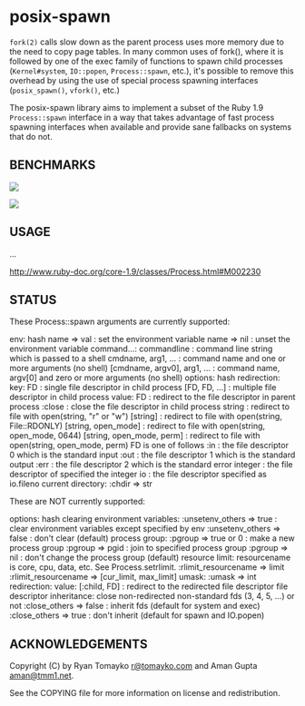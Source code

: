 # posix-spawn

`fork(2)` calls slow down as the parent process uses more memory due to the need
to copy page tables. In many common uses of fork(), where it is followed by one
of the exec family of functions to spawn child processes (`Kernel#system`,
`IO::popen`, `Process::spawn`, etc.), it's possible to remove this overhead by using
the use of special process spawning interfaces (`posix_spawn()`, `vfork()`, etc.)

The posix-spawn library aims to implement a subset of the Ruby 1.9 `Process::spawn`
interface in a way that takes advantage of fast process spawning interfaces when
available and provide sane fallbacks on systems that do not.

## BENCHMARKS

![](https://chart.googleapis.com/chart?chf=bg,s,f8f8f8&chco=ff0000,00ff00&chdl=fspawn%20%28fork%2Bexec%29|pspawn%20%28posix_spawn%29&chxt=x,x,y,y&chxr=0,50,500,50|2,0,3,0&chxp=1,50|3,50&chxl=1:|MB%20RSS|3:|Seconds&chs=900x200&cht=lc&chds=0,3.75&chd=t:2.11170196533203,1.97744297981262,1.93898510932922,2.13961386680603,2.11273097991943,2.01178789138794,1.93873310089111,1.94390201568604,1.9348361492157,2.18136882781982|0.8366379737854,0.797157049179077,0.89186692237854,1.00247001647949,0.894617080688477,0.80254602432251,0.821871995925903,0.816424131393433,0.841355085372925,0.8781578540802&chtt=posix-spawn-bm%20-g%20-n%20500%20-m%20500%20%28i686-darwin10.5.0%29#png)

![](https://chart.googleapis.com/chart?chf=bg,s,f8f8f8&chco=ff0000,00ff00&chdl=fspawn%20%28fork%2Bexec%29|pspawn%20%28posix_spawn%29&chxt=x,x,y,y&chxr=0,50,500,50|2,0,44,8&chxp=1,50|3,50&chxl=1:|MB%20RSS|3:|Seconds&chs=900x200&cht=lc&chds=0,55.0&chd=t:5.8182098865509,10.6661248207092,14.2549359798431,20.0850119590759,21.2778780460358,23.3695890903473,27.6734979152679,32.4415798187256,36.5500779151917,43.9284670352936|1.04672503471375,0.923372983932495,1.02771210670471,1.12465906143188,1.01008105278015,0.882510900497437,0.898376941680908,1.01410794258118,1.18871593475342,1.00667309761047&chtt=posix-spawn-bm%20-g%20-n%20500%20-m%20500%20%28x86_64-linux%29#png)

## USAGE

...

http://www.ruby-doc.org/core-1.9/classes/Process.html#M002230

## STATUS

These Process::spawn arguments are currently supported:

  env: hash
    name => val : set the environment variable
    name => nil : unset the environment variable
  command...:
    commandline                 : command line string which is passed to a shell
    cmdname, arg1, ...          : command name and one or more arguments (no shell)
    [cmdname, argv0], arg1, ... : command name, argv[0] and zero or more arguments (no shell)
  options: hash
    redirection:
      key:
        FD              : single file descriptor in child process
        [FD, FD, ...]   : multiple file descriptor in child process
      value:
        FD                        : redirect to the file descriptor in parent process
        :close                    : close the file descriptor in child process
        string                    : redirect to file with open(string, "r" or "w")
        [string]                  : redirect to file with open(string, File::RDONLY)
        [string, open_mode]       : redirect to file with open(string, open_mode, 0644)
        [string, open_mode, perm] : redirect to file with open(string, open_mode, perm)
      FD is one of follows
        :in     : the file descriptor 0 which is the standard input
        :out    : the file descriptor 1 which is the standard output
        :err    : the file descriptor 2 which is the standard error
        integer : the file descriptor of specified the integer
        io      : the file descriptor specified as io.fileno
    current directory:
      :chdir => str

These are NOT currently supported:

  options: hash
    clearing environment variables:
      :unsetenv_others => true   : clear environment variables except specified by env
      :unsetenv_others => false  : don't clear (default)
    process group:
      :pgroup => true or 0 : make a new process group
      :pgroup => pgid      : join to specified process group
      :pgroup => nil       : don't change the process group (default)
    resource limit: resourcename is core, cpu, data, etc.  See Process.setrlimit.
      :rlimit_resourcename => limit
      :rlimit_resourcename => [cur_limit, max_limit]
    umask:
      :umask => int
    redirection:
      value:
        [:child, FD]              : redirect to the redirected file descriptor
    file descriptor inheritance: close non-redirected non-standard fds (3, 4, 5, ...) or not
      :close_others => false : inherit fds (default for system and exec)
      :close_others => true  : don't inherit (default for spawn and IO.popen)

## ACKNOWLEDGEMENTS

Copyright (C) by Ryan Tomayko <r@tomayko.com> and Aman Gupta <aman@tmm1.net>.

See the COPYING file for more information on license and redistribution.
